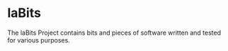 # laBits

The laBits Project contains bits and pieces of software written and tested for various purposes.
